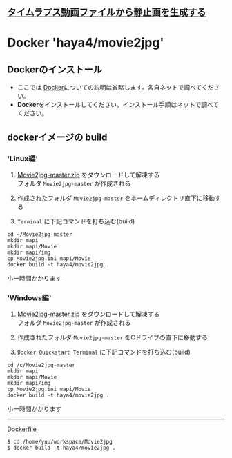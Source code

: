 [タイムラプス動画ファイルから静止画を生成する](README.md)
----

# Docker 'haya4/movie2jpg'

## Dockerのインストール

 * ここでは [Docker]()についての説明は省略します。各自ネットで調べてください。
 * **Docker**をインストールしてください。インストール手順はネットで調べてください。


## dockerイメージの build

### 'Linux編'

1. [Movie2jpg-master.zip](/gitbucket/yuu/Movie2jpg/archive/master.zip) をダウンロードして解凍する  
フォルダ `Movie2jpg-master` が作成される

2. 作成されたフォルダ `Movie2jpg-master` をホームディレクトリ直下に移動する

3. `Terminal` に下記コマンドを打ち込む(build)
  ```
  cd ~/Movie2jpg-master
  mkdir mapi
  mkdir mapi/Movie
  mkdir mapi/img
  cp Movie2jpg.ini mapi/Movie
  docker build -t haya4/movie2jpg .
  ```
  小一時間かかります


### 'Windows編'

1. [Movie2jpg-master.zip](/gitbucket/yuu/Movie2jpg/archive/master.zip) をダウンロードして解凍する  
フォルダ `Movie2jpg-master` が作成される

2. 作成されたフォルダ `Movie2jpg-master` をCドライブの直下に移動する

3. `Docker Quickstart Terminal` に下記コマンドを打ち込む(build)
  ```
  cd /c/Movie2jpg-master
  mkdir mapi
  mkdir mapi/Movie
  mkdir mapi/img
  cp Movie2jpg.ini mapi/Movie
  docker build -t haya4/movie2jpg .
  ```
  小一時間かかります


----

[Dockerfile](/gitbucket/yuu/Movie2jpg/blob/master/Dockerfile)

  ```
$ cd /home/yuu/workspace/Movie2jpg
$ docker build -t haya4/movie2jpg .
  ```
